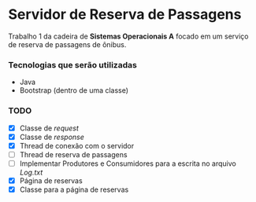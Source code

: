 # Servidor de Reserva de Passagens

Trabalho 1 da cadeira de **Sistemas Operacionais A** focado em um serviço de reserva de passagens de ônibus.

### Tecnologias que serão utilizadas

- Java
- Bootstrap (dentro de uma classe)

### TODO

- [x] Classe de _request_
- [x] Classe de _response_
- [x] Thread de conexão com o servidor
- [ ] Thread de reserva de passagens
- [ ] Implementar Produtores e Consumidores para a escrita no arquivo _Log.txt_
- [x] Página de reservas
- [x] Classe para a página de reservas
